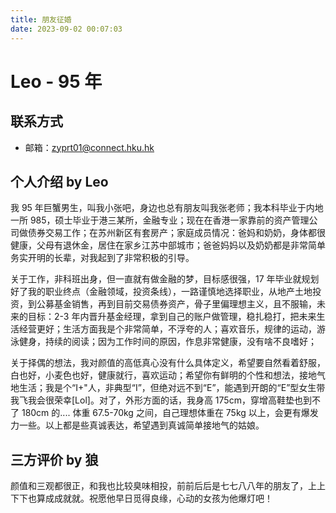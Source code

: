 ```yaml
---
title: 朋友征婚
date: 2023-09-02 00:07:03
---
```


# Leo - 95 年

## 联系方式

- 邮箱：zyprt01@connect.hku.hk

## 个人介绍 by Leo

我 95 年巨蟹男生，叫我小张吧，身边也总有朋友叫我张老师；我本科毕业于内地一所 985，硕士毕业于港三某所，金融专业；现在在香港一家靠前的资产管理公司做债券交易工作；在苏州新区有套房产；家庭成员情况：爸妈和奶奶，身体都很健康，父母有退休金，居住在家乡江苏中部城市；爸爸妈妈以及奶奶都是非常简单务实开明的长辈，对我起到了非常积极的引导。

关于工作，非科班出身，但一直就有做金融的梦，目标感很强，17 年毕业就规划好了我的职业终点（金融领域，投资条线），一路谨慎地选择职业，从地产土地投资，到公募基金销售，再到目前交易债券资产，骨子里偏理想主义，且不服输，未来的目标：2-3 年内晋升基金经理，拿到自己的账户做管理，稳扎稳打，把未来生活经营更好；生活方面我是个非常简单，不浮夸的人；喜欢音乐，规律的运动，游泳健身，持续的阅读；因为工作时间的原因，作息非常健康，没有啥不良嗜好；

关于择偶的想法，我对颜值的高低真心没有什么具体定义，希望要自然看着舒服，白也好，小麦色也好，健康就行，喜欢运动；希望你有鲜明的个性和想法，接地气地生活；我是个“I+"人，非典型“I”，但绝对远不到“E”，能遇到开朗的“E”型女生带我飞我会很荣幸[Lol]。对了，外形方面的话，我身高 175cm，穿增高鞋垫也到不了 180cm 的.... 体重 67.5-70kg 之间，自己理想体重在 75kg 以上，会更有爆发力一些。以上都是些真诚表达，希望遇到真诚简单接地气的姑娘。

## 三方评价 by 狼

颜值和三观都很正，和我也比较臭味相投，前前后后是七七八八年的朋友了，上上下下也算成成就就。祝愿他早日觅得良缘，心动的女孩为他爆灯吧！

